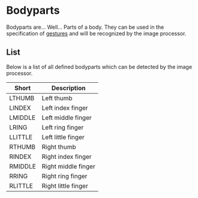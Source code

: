 # Bodyparts
Bodyparts are... Well... Parts of a body. They can be used in the specification of [gestures](GESTURES.md) and will be recognized by the image processor.

## List
Below is a list of all defined bodyparts which can be detected by the image processor.

| Short   | Description         |
| ------- | ------------------- |
| LTHUMB  | Left thumb          |
| LINDEX  | Left index finger   |
| LMIDDLE | Left middle finger  |
| LRING   | Left ring finger    |
| LLITTLE | Left little finger  |
| RTHUMB  | Right thumb         |
| RINDEX  | Right index finger  |
| RMIDDLE | Right middle finger |
| RRING   | Right ring finger   |
| RLITTLE | Right little finger |